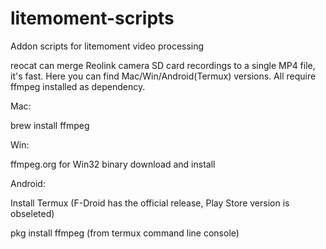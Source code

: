 # litemoment-scripts
 Addon scripts for litemoment video processing

reocat can merge Reolink camera SD card recordings to a single MP4 file, it's fast. Here you can find Mac/Win/Android(Termux) versions. All require ffmpeg installed as dependency.

Mac:

brew install ffmpeg

Win:

ffmpeg.org for Win32 binary download and install

Android:

Install Termux (F-Droid has the official release, Play Store version is obseleted)

pkg install ffmpeg (from termux command line console)
